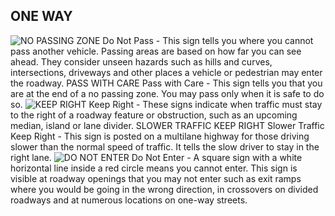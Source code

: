 ## ONE WAY
![NO PASSING ZONE]()
Do Not Pass - This sign tells you where you cannot pass another vehicle. Passing areas are based on how far you can see ahead. They consider unseen hazards such as hills and curves, intersections, driveways and other places a vehicle or pedestrian may enter the roadway.
PASS WITH CARE
Pass with Care - This sign tells you that you are at the end of a no passing zone. You may pass only when it is safe to do so.
![KEEP RIGHT]()
Keep Right - These signs indicate when traffic must stay to the right of a roadway feature or obstruction, such as an upcoming median, island or lane divider.
SLOWER TRAFFIC KEEP RIGHT
Slower Traffic Keep Right - This sign is posted on a multilane highway for those driving slower than the normal speed of traffic. It tells the slow driver to stay in the right lane.
![DO NOT ENTER]()
Do Not Enter - A square sign with a white horizontal line inside a red circle means you cannot enter. This sign is visible at roadway openings that you may not enter such as exit ramps where you would be going in the wrong direction, in crossovers on divided roadways and at numerous locations on one-way streets.